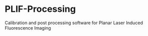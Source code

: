 # PLIF-Processing
Calibration and post processing software for Planar Laser Induced Fluorescence Imaging
